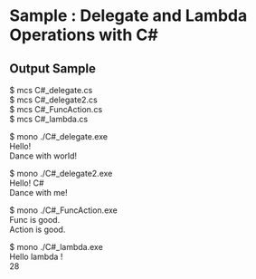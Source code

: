 # Sample : Delegate and Lambda Operations with C#

## Output Sample

$ mcs C#_delegate.cs  
$ mcs C#_delegate2.cs  
$ mcs C#_FuncAction.cs  
$ mcs C#_lambda.cs  

$ mono ./C#_delegate.exe   
Hello!  
Dance with world!  

$ mono ./C#_delegate2.exe   
Hello! C#  
Dance with me!  

$ mono ./C#_FuncAction.exe   
Func is good.  
Action is good.  

$ mono ./C#_lambda.exe   
Hello lambda !  
28  
